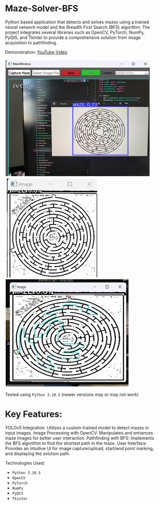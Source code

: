 # Maze-Solver-BFS
Python based application that detects and solves mazes using a trained neural network model and the Breadth First Search (BFS) algorithm. The project integrates several libraries such as OpenCV, PyTorch, NumPy, PyQt5, and Tkinter to provide a comprehensive solution from image acquisition to pathfinding.

Demonstration: [YouTube Video](https://www.youtube.com/)

<img src="test_imgs/Detect_Interface.png"> 
<img src="test_imgs/Cutted_Maze.png">
<img src="test_imgs/Bfs_Solved.png"> 

Tested using `Python 3.10.5` (newer versions may or may not work)

# Key Features:

YOLOv5 Integration: Utilizes a custom-trained model to detect mazes in input images.
Image Processing with OpenCV: Manipulates and enhances maze images for better user interaction.
Pathfinding with BFS: Implements the BFS algorithm to find the shortest path in the maze.
User Interface: Provides an intuitive UI for image capture/upload, start/end point marking, and displaying the solution path.


Technologies Used:

- `Python 3.10.5`
- `OpenCV`
- `PyTorch`
- `NumPy`
- `PyQt5`
- `Tkinter`
